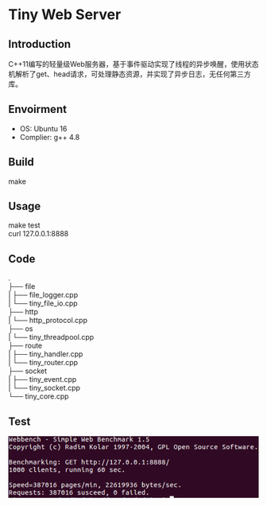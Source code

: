 # Tiny Web Server

## Introduction  
C++11编写的轻量级Web服务器，基于事件驱动实现了线程的异步唤醒，使用状态机解析了get、head请求，可处理静态资源，并实现了异步日志，无任何第三方库。

## Envoirment  
* OS: Ubuntu 16  
* Complier: g++ 4.8  
  
## Build  
make

## Usage  
make test  
curl 127.0.0.1:8888  

## Code  
.    
├── file  
|   ├── file\_logger.cpp  
|   └── tiny\_file\_io.cpp  
├── http  
|   └── http\_protocol.cpp  
├── os  
|   └── tiny\_threadpool.cpp  
├── route  
|   ├── tiny\_handler.cpp  
|   └── tiny\_router.cpp  
├── socket  
|   ├── tiny\_event.cpp  
|   └── tiny\_socket.cpp  
└── tiny\_core.cpp  

## Test  
![webbench](./test/webbench.png)  
